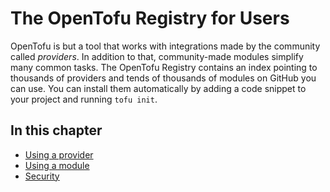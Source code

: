 # The OpenTofu Registry for Users

OpenTofu is but a tool that works with integrations made by the community called *providers*. In addition to that, community-made modules simplify many common tasks. The OpenTofu Registry contains an index pointing to thousands of providers and tends of thousands of modules on GitHub you can use. You can install them automatically by adding a code snippet to your project and running `tofu init`.

## In this chapter

- [Using a provider](users/providers)
- [Using a module](users/modules)
- [Security](users/security)
